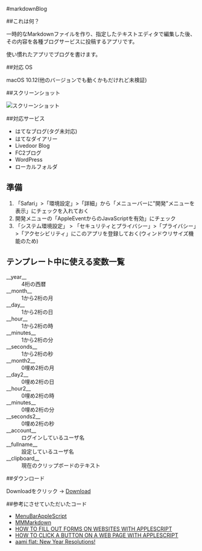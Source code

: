 #markdownBlog

##これは何？

一時的なMarkdownファイルを作り、指定したテキストエディタで編集した後、その内容を各種ブログサービスに投稿するアプリです。

使い慣れたアプリでブログを書けます。

##対応 OS

macOS 10.12(他のバージョンでも動くかもだけれど未検証) 

##スクリーンショット

![スクリーンショット](./screenshot.png)

##対応サービス

- はてなブログ(タグ未対応)
- はてなダイアリー
- Livedoor Blog
- FC2ブログ
- WordPress
- ローカルフォルダ

## 準備
1. 「Safari」>「環境設定」>「詳細」から「メニューバーに"開発"メニューを表示」にチェックを入れておく
2. 開発メニューの「AppleEventからのJavaScriptを有効」にチェック
3. 「システム環境設定」 > 「セキュリティとプライバシー」>「プライバシー」>「アクセシビリティ」にこのアプリを登録しておく(ウィンドウリサイズ機能のため)

## テンプレート中に使える変数一覧

<dl>
<dt>__year__</dt>
<dd>4桁の西暦</dd>
<dt>__month__</dt>
<dd>1から2桁の月</dd>
<dt>__day__</dt>
<dd>1から2桁の日</dd>
<dt>__hour__</dt>
<dd>1から2桁の時</dd>
<dt>__minutes__</dt>
<dd>1から2桁の分</dd>
<dt>__seconds__</dt>
<dd>1から2桁の秒</dd>
<dt>__month2__</dt>
<dd>0埋め2桁の月</dd>
<dt>__day2__</dt>
<dd>0埋め2桁の日</dd>
<dt>__hour2__</dt>
<dd>0埋め2桁の時</dd>
<dt>__minutes__</dt>
<dd>0埋め2桁の分</dd>
<dt>__seconds2__</dt>
<dd>0埋め2桁の秒</dd>
<dt>__account__</dt>
<dd>ログインしているユーザ名</dd>
<dt>__fullname__</dt>
<dd>設定しているユーザ名</dd>
<dt>__clipboard__</dt>
<dd>現在のクリップボードのテキスト</dd>
</dl>

##ダウンロード

Downloadをクリック → [Download](https://github.com/veadar/markdownBlog/releases)


##参考にさせていただいたコード

- [MenuBarAppleScript](http://memogakisouko.appspot.com/MenuBarAppleScript.html)
- [MMMarkdown](https://github.com/mdiep/MMMarkdown)
- [HOW TO FILL OUT FORMS ON WEBSITES WITH APPLESCRIPT](http://www.cubemg.com/how-to-fill-out-forms-on-websites-with-applescript/)
- [HOW TO CLICK A BUTTON ON A WEB PAGE WITH APPLESCRIPT](http://www.cubemg.com/how-to-click-a-button-on-a-web-page-with-applescript/)
- [aami flat: New Year Resolutions!](https://www.iconfinder.com/icons/897241/article_blog_blogging_compose_resolutions_sign_write_icon#size=128)